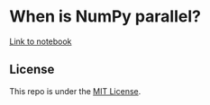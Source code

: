 # When is NumPy parallel?

[Link to notebook]()

## License

This repo is under the [MIT License](LICENSE).
